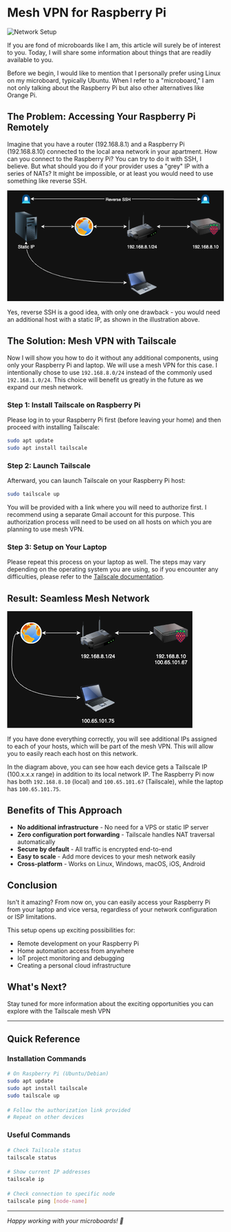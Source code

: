 # Mesh VPN for Raspberry Pi

![Network Setup](./images/raspberripi-tailscale-network-diagram-1)

If you are fond of microboards like I am, this article will surely be of interest to you. Today, I will share some information about things that are readily available to you.

Before we begin, I would like to mention that I personally prefer using Linux on my microboard, typically Ubuntu. When I refer to a "microboard," I am not only talking about the Raspberry Pi but also other alternatives like Orange Pi.

## The Problem: Accessing Your Raspberry Pi Remotely

Imagine that you have a router (192.168.8.1) and a Raspberry Pi (192.168.8.10) connected to the local area network in your apartment. How can you connect to the Raspberry Pi? You can try to do it with SSH, I believe. But what should you do if your provider uses a "grey" IP with a series of NATs? It might be impossible, or at least you would need to use something like reverse SSH.

![Reverse SSH Setup](./images/raspberripi-tailscale-network-diagram-2.png)

Yes, reverse SSH is a good idea, with only one drawback - you would need an additional host with a static IP, as shown in the illustration above.

## The Solution: Mesh VPN with Tailscale

Now I will show you how to do it without any additional components, using only your Raspberry Pi and laptop. We will use a mesh VPN for this case. I intentionally chose to use `192.168.8.0/24` instead of the commonly used `192.168.1.0/24`. This choice will benefit us greatly in the future as we expand our mesh network.

### Step 1: Install Tailscale on Raspberry Pi

Please log in to your Raspberry Pi first (before leaving your home) and then proceed with installing Tailscale:

```bash
sudo apt update
sudo apt install tailscale
```

### Step 2: Launch Tailscale

Afterward, you can launch Tailscale on your Raspberry Pi host:

```bash
sudo tailscale up
```

You will be provided with a link where you will need to authorize first. I recommend using a separate Gmail account for this purpose. This authorization process will need to be used on all hosts on which you are planning to use mesh VPN.

### Step 3: Setup on Your Laptop

Please repeat this process on your laptop as well. The steps may vary depending on the operating system you are using, so if you encounter any difficulties, please refer to the [Tailscale documentation](https://tailscale.com/kb/).

## Result: Seamless Mesh Network

![Tailscale Mesh Network](./images/raspberripi-tailscale-network-diagram-3.png)

If you have done everything correctly, you will see additional IPs assigned to each of your hosts, which will be part of the mesh VPN. This will allow you to easily reach each host on this network.

In the diagram above, you can see how each device gets a Tailscale IP (100.x.x.x range) in addition to its local network IP. The Raspberry Pi now has both `192.168.8.10` (local) and `100.65.101.67` (Tailscale), while the laptop has `100.65.101.75`.

## Benefits of This Approach

- **No additional infrastructure** - No need for a VPS or static IP server
- **Zero configuration port forwarding** - Tailscale handles NAT traversal automatically  
- **Secure by default** - All traffic is encrypted end-to-end
- **Easy to scale** - Add more devices to your mesh network easily
- **Cross-platform** - Works on Linux, Windows, macOS, iOS, Android

## Conclusion

Isn't it amazing? From now on, you can easily access your Raspberry Pi from your laptop and vice versa, regardless of your network configuration or ISP limitations.

This setup opens up exciting possibilities for:
- Remote development on your Raspberry Pi
- Home automation access from anywhere
- IoT project monitoring and debugging
- Creating a personal cloud infrastructure

## What's Next?

Stay tuned for more information about the exciting opportunities you can explore with the Tailscale mesh VPN

---

## Quick Reference

### Installation Commands
```bash
# On Raspberry Pi (Ubuntu/Debian)
sudo apt update
sudo apt install tailscale
sudo tailscale up

# Follow the authorization link provided
# Repeat on other devices
```

### Useful Commands
```bash
# Check Tailscale status
tailscale status

# Show current IP addresses
tailscale ip

# Check connection to specific node
tailscale ping [node-name]
```

---

*Happy working with your microboards! 🥧*
